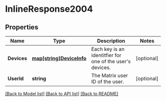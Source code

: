 # InlineResponse2004

## Properties

Name | Type | Description | Notes
------------ | ------------- | ------------- | -------------
**Devices** | [**map[string]DeviceInfo**](DeviceInfo.md) | Each key is an identitfier for one of the user&#39;s devices. | [optional] 
**UserId** | **string** | The Matrix user ID of the user. | [optional] 

[[Back to Model list]](../README.md#documentation-for-models) [[Back to API list]](../README.md#documentation-for-api-endpoints) [[Back to README]](../README.md)


